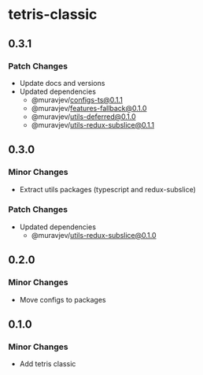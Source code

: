 # tetris-classic

## 0.3.1

### Patch Changes

- Update docs and versions
- Updated dependencies
  - @muravjev/configs-ts@0.1.1
  - @muravjev/features-fallback@0.1.0
  - @muravjev/utils-deferred@0.1.0
  - @muravjev/utils-redux-subslice@0.1.1

## 0.3.0

### Minor Changes

- Extract utils packages (typescript and redux-subslice)

### Patch Changes

- Updated dependencies
  - @muravjev/utils-redux-subslice@0.1.0

## 0.2.0

### Minor Changes

- Move configs to packages

## 0.1.0

### Minor Changes

- Add tetris classic
